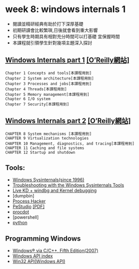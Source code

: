 # week 8: windows internals 1
- 閱讀並精研經典有助於打下深厚基礎
- 初期研讀會比較繁瑣,日後就會看到重大影響
- 只有學生時期具有相對充分時間可以打基礎  宜保握時間
- 本課程就引領學生針對幾項主題深入探討

## [Windows Internals part 1](https://www.microsoftpressstore.com/store/windows-internals-part-1-system-architecture-processes-9780735684188)  [[O’Reilly網站]](https://www.oreilly.com/library/view/windows-internals-seventh/9780133986471/)
```
Chapter 1 Concepts and tools[本課程用到]
Chapter 2 System architecture[本課程用到]
Chapter 3 Processes and jobs[本課程用到]
Chapter 4 Threads[本課程用到]
Chapter 5 Memory management[本課程用到]
Chapter 6 I/O system
Chapter 7 Security[本課程用到]
```
## [Windows Internals part 2](https://www.microsoftpressstore.com/store/windows-internals-part-2-9780135462331)  [[O’Reilly網站]](https://www.oreilly.com/library/view/windows-internals-part/9780135462348/)
```
CHAPTER 8 System mechanisms [本課程用到]
CHAPTER 9 Virtualization technologies 
CHAPTER 10 Management, diagnostics, and tracing[本課程用到]
CHAPTER 11 Caching and file systems 
CHAPTER 12 Startup and shutdown  
```
## Tools:
- [Windows Sysinternals(since 1996)](https://docs.microsoft.com/en-us/sysinternals/)
- [Troubleshooting with the Windows Sysinternals Tools](https://docs.microsoft.com/en-us/sysinternals/resources/troubleshooting-book)
- [Live KD + windbg and Kernel debugging]()
- [dumpbin]
- [Process Hacker](https://processhacker.sourceforge.io/)
- [PeStudio](https://www.winitor.com/)  [[PDF]](https://www.winitor.com/pdf/pestudio.pdf)
- [procdot](https://www.procdot.com/)
- [powershell]
- [python]()

## Programming Windows

- [Windows® via C/C++, Fifth Edition(2007)](https://www.oreilly.com/library/view/windows-via-cc/9780735639904/)
- [Windows API index](https://docs.microsoft.com/en-us/windows/win32/apiindex/windows-api-list)
- [Win32 API(Windows API)](https://docs.microsoft.com/en-us/windows/win32/apiindex/windows-api-list)
